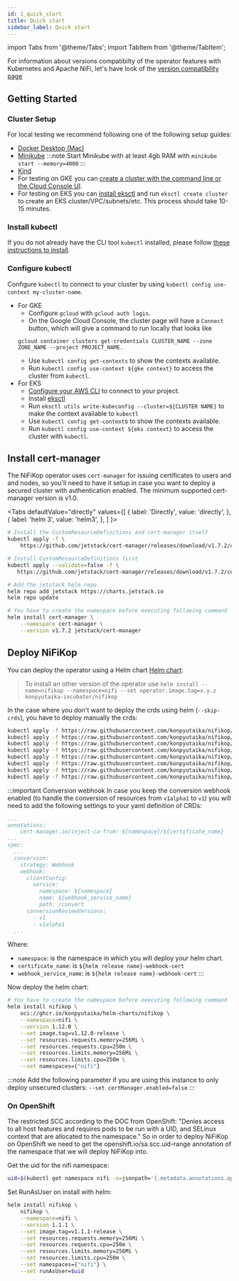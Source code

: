 ```yaml
---
id: 1_quick_start
title: Quick start
sidebar_label: Quick start
---
```


import Tabs from '@theme/Tabs';
import TabItem from '@theme/TabItem';

For information about versions compatibilty of the operator features with Kubernetes and Apache NiFi, let's have look of the [version compatibility page](../4_compatibility_versions)

## Getting Started

### Cluster Setup

For local testing we recommend following one of the following setup guides:

- [Docker Desktop (Mac)](https://docs.docker.com/desktop/kubernetes)
- [Minikube](https://minikube.sigs.k8s.io/docs/start)
  :::note
  Start Minikube with at least 4gb RAM with `minikube start --memory=4000`
  :::
- [Kind](https://kind.sigs.k8s.io/docs/user/quick-start/)
- For testing on GKE you can [create a cluster with the command line or the Cloud Console UI](https://cloud.google.com/kubernetes-engine/docs/how-to/creating-a-zonal-cluster).
- For testing on EKS you can [install eksctl](https://eksctl.io/introduction/) and run `eksctl create cluster` to create an EKS cluster/VPC/subnets/etc. This process should take 10-15 minutes.

### Install kubectl

If you do not already have the CLI tool `kubectl` installed, please follow [these instructions to install](https://kubernetes.io/docs/tasks/tools/).

### Configure kubectl

Configure `kubectl` to connect to your cluster by using `kubectl config use-context my-cluster-name`.

- For GKE
  - Configure `gcloud` with `gcloud auth login`.
  - On the Google Cloud Console, the cluster page will have a `Connect` button, which will give a command to run locally that looks like
  ```console
  gcloud container clusters get-credentials CLUSTER_NAME --zone ZONE_NAME --project PROJECT_NAME.
  ```
  - Use `kubectl config get-contexts` to show the contexts available.
  - Run `kubectl config use-context ${gke context}` to access the cluster from `kubectl`.
- For EKS 
  - [Configure your AWS CLI](https://docs.aws.amazon.com/cli/latest/userguide/cli-chap-configure.html) to connect to your project. 
  - Install [eksctl](https://eksctl.io/introduction/) 
  - Run `eksctl utils write-kubeconfig --cluster=${CLUSTER NAME}` to make the context available to `kubectl` 
  - Use `kubectl config get-context`s to show the contexts available. 
  - Run `kubectl config use-context ${eks context}` to access the cluster with `kubectl`.
  
## Install cert-manager

The NiFiKop operator uses `cert-manager` for issuing certificates to users and and nodes, so you'll need to have it setup in case you want to deploy a secured cluster with authentication enabled. The minimum supported cert-manager version is v1.0.

<Tabs
defaultValue="directly"
values={[
{ label: 'Directly', value: 'directly', },
{ label: 'helm 3', value: 'helm3', },
]
}>
<TabItem value="directly">

```bash
# Install the CustomResourceDefinitions and cert-manager itself
kubectl apply -f \
    https://github.com/jetstack/cert-manager/releases/download/v1.7.2/cert-manager.yaml
```

</TabItem>
<TabItem value="helm3">

```bash
# Install CustomResourceDefinitions first
kubectl apply --validate=false -f \
   https://github.com/jetstack/cert-manager/releases/download/v1.7.2/cert-manager.crds.yaml

# Add the jetstack helm repo
helm repo add jetstack https://charts.jetstack.io
helm repo update

# You have to create the namespace before executing following command
helm install cert-manager \
    --namespace cert-manager \
    --version v1.7.2 jetstack/cert-manager
```

</TabItem>
</Tabs>

## Deploy NiFiKop

You can deploy the operator using a Helm chart [Helm chart](https://github.com/konpyutaika/nifikop/tree/master/helm):

> To install an other version of the operator use `helm install --name=nifikop --namespace=nifi --set operator.image.tag=x.y.z konpyutaika-incubator/nifikop`

In the case where you don't want to deploy the crds using helm (`--skip-crds`), you have to deploy manually the crds:

```bash
kubectl apply -f https://raw.githubusercontent.com/konpyutaika/nifikop/master/config/crd/bases/nifi.konpyutaika.com_nificlusters.yaml
kubectl apply -f https://raw.githubusercontent.com/konpyutaika/nifikop/master/config/crd/bases/nifi.konpyutaika.com_nifiusers.yaml
kubectl apply -f https://raw.githubusercontent.com/konpyutaika/nifikop/master/config/crd/bases/nifi.konpyutaika.com_nifiusergroups.yaml
kubectl apply -f https://raw.githubusercontent.com/konpyutaika/nifikop/master/config/crd/bases/nifi.konpyutaika.com_nifidataflows.yaml
kubectl apply -f https://raw.githubusercontent.com/konpyutaika/nifikop/master/config/crd/bases/nifi.konpyutaika.com_nifiparametercontexts.yaml
kubectl apply -f https://raw.githubusercontent.com/konpyutaika/nifikop/master/config/crd/bases/nifi.konpyutaika.com_nifiregistryclients.yaml
kubectl apply -f https://raw.githubusercontent.com/konpyutaika/nifikop/master/config/crd/bases/nifi.konpyutaika.com_nifinodegroupautoscalers.yaml
kubectl apply -f https://raw.githubusercontent.com/konpyutaika/nifikop/master/config/crd/bases/nifi.konpyutaika.com_nificonnections.yaml
```

:::important Conversion webhook
In case you keep the conversion webhook enabled (to handle the conversion of resources from `v1alpha1` to `v1`)
you will need to add the following settings to your yaml definition of CRDs:

```yaml
...
annotations:
    cert-manager.io/inject-ca-from: ${namespace}/${certificate_name}
...
spec:
  ...
  conversion:
    strategy: Webhook
    webhook:
      clientConfig:
        service:
          namespace: ${namespace}
          name: ${webhook_service_name}
          path: /convert
      conversionReviewVersions:
        - v1
        - v1alpha1
  ...
```

Where:
- `namespace`: is the namespace in which you will deploy your helm chart.
- `certificate_name`: is `${helm release name}-webhook-cert`
- `webhook_service_name`: is `${helm release name}-webhook-cert`
:::

Now deploy the helm chart:

```bash
# You have to create the namespace before executing following command
helm install nifikop \
    oci://ghcr.io/konpyutaika/helm-charts/nifikop \
    --namespace=nifi \
    --version 1.12.0 \
    --set image.tag=v1.12.0-release \
    --set resources.requests.memory=256Mi \
    --set resources.requests.cpu=250m \
    --set resources.limits.memory=256Mi \
    --set resources.limits.cpu=250m \
    --set namespaces={"nifi"}
```


:::note
Add the following parameter if you are using this instance to only deploy unsecured clusters: `--set certManager.enabled=false`
:::

### On OpenShift
The restricted SCC according to the DOC from OpenShift: "Denies access to all host features and requires pods to be run with a UID, and SELinux context that are allocated to the namespace." So in order to deploy NiFiKop on OpenShift we need to get the openshift.io/sa.scc.uid-range annotation of the namespace that we will deploy NiFiKop into. 

Get the uid for the nifi namespace:
```bash
uid=$(kubectl get namespace nifi -o=jsonpath='{.metadata.annotations.openshift\.io/sa\.scc\.supplemental-groups}' | sed 's/\/10000$//' | tr -d '[:space:]')
```
Set RunAsUser on install with helm:
```bash
helm install nifikop \
    nifikop \
    --namespace=nifi \
    --version 1.1.1 \
    --set image.tag=v1.1.1-release \
    --set resources.requests.memory=256Mi \
    --set resources.requests.cpu=250m \
    --set resources.limits.memory=256Mi \
    --set resources.limits.cpu=250m \
    --set namespaces={"nifi"} \
    --set runAsUser=$uid
```
